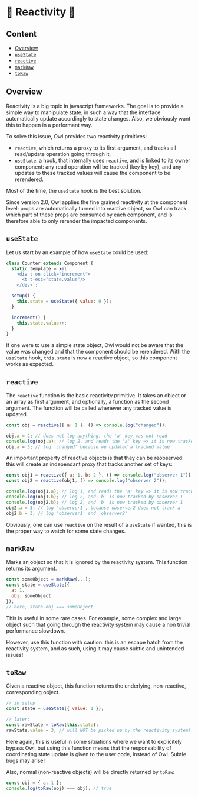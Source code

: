 # 🦉 Reactivity 🦉

## Content

- [Overview](#overview)
- [`useState`](#usestate)
- [`reactive`](#reactive)
- [`markRaw`](#markraw)
- [`toRaw`](#toraw)

## Overview

Reactivity is a big topic in javascript frameworks. The goal is to provide a
simple way to manipulate state, in such a way that the interface automatically
update accordingly to state changes. Also, we obviously want this to happen in
a performant way.

To solve this issue, Owl provides two reactivity primitives:

- `reactive`, which returns a proxy to its first argument, and tracks all read/update
  operation going through it,
- `useState`: a hook, that internally uses `reactive`, and is linked to its
  owner component: any read operation will be tracked (key by key), and any
  updates to these tracked values will cause the component to be rerendered.

Most of the time, the `useState` hook is the best solution.

Since version 2.0, Owl applies the fine grained reactivity at the component
level: props are automatically turned into reactive object, so Owl can track
which part of these props are consumed by each component, and is therefore able
to only rerender the impacted components.

## `useState`

Let us start by an example of how `useState` could be used:

```js
class Counter extends Component {
  static template = xml`
    <div t-on-click="increment">
      <t t-esc="state.value"/>
    </div>`;

  setup() {
    this.state = useState({ value: 0 });
  }

  increment() {
    this.state.value++;
  }
}
```

If one were to use a simple state object, Owl would not be aware that the value
was changed and that the component should be rerendered. With the `useState`
hook, `this.state` is now a reactive object, so this component works as expected.

## `reactive`

The `reactive` function is the basic reactivity primitive. It takes an object
or an array as first argument, and optionally, a function as the second argument.
The function will be called whenever any tracked value is updated.

```js
const obj = reactive({ a: 1 }, () => console.log("changed"));

obj.a = 2; // does not log anything: the 'a' key was not read
console.log(obj.a); // log 2, and reads the 'a' key => it is now tracked
obj.a = 3; // log 'changed' because we updated a tracked value
```

An important property of reactive objects is that they can be reobserved: this
will create an independant proxy that tracks another set of keys:

```js
const obj1 = reactive({ a: 1, b: 2 }, () => console.log("observer 1"));
const obj2 = reactive(obj1, () => console.log("observer 2"));

console.log(obj1.a); // log 1, and reads the 'a' key => it is now tracked by observer 1
console.log(obj1.b); // log 2, and 'b' is now tracked by observer 1
console.log(obj2.b); // log 2, and 'b' is now tracked by observer 1
obj2.a = 3; // log 'observer1', because observer2 does not track a
obj2.b = 3; // log 'observer1' and 'observer2'
```

Obviously, one can use `reactive` on the result of a `useState` if wanted, this
is the proper way to watch for some state changes.

## `markRaw`

Marks an object so that it is ignored by the reactivity system. This function returns its argument.

```js
const someObject = markRaw(...);
const state = useState({
  a: 1,
  obj: someObject
});
// here, state.obj === someObject
```

This is useful in some rare cases. For example, some complex and large object such
that going through the reactivity system may cause a non trivial performance slowdown.

However, use this function with caution: this is an escape hatch from the reactivity
system, and as such, using it may cause subtle and unintended issues!

## `toRaw`

Given a reactive object, this function returns the underlying, non-reactive,
corresponding object.

```js
// in setup
const state = useState({ value: 1 });

// later:
const rawState = toRaw(this.state);
rawState.value = 3; // will NOT be picked up by the reactivity system!!!
```

Here again, this is useful in some situations where we want to explicitely bypass
Owl, but using this function means that the responsability of coordinating
state update is given to the user code, instead of Owl. Subtle bugs may arise!

Also, normal (non-reactive objects) will be directly returned by `toRaw`:

```js
const obj = { a: 1 };
console.log(toRaw(obj) === obj); // true
```
